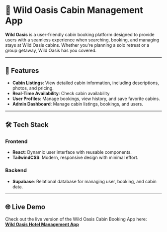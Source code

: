 # 🌴 Wild Oasis Cabin Management App

**Wild Oasis** is a user-friendly cabin booking platform designed to provide users with a seamless experience when searching, booking, and managing stays at Wild Oasis cabins. Whether you're planning a solo retreat or a group getaway, Wild Oasis has you covered.

---

## 🚀 Features

- **Cabin Listings**: View detailed cabin information, including descriptions, photos, and pricing.
- **Real-Time Availability**: Check cabin availability
- **User Profiles**: Manage bookings, view history, and save favorite cabins.
- **Admin Dashboard**: Manage cabin listings, bookings, and users.

---

## 🛠️ Tech Stack

### **Frontend**
- **React**: Dynamic user interface with reusable components.
- **TailwindCSS**: Modern, responsive design with minimal effort.

### **Backend**
- **Supabase**: Relational database for managing user, booking, and cabin data.



---

## 🌐 Live Demo

Check out the live version of the Wild Oasis Cabin Booking App here:  
[**Wild Oasis Hotel Management App**](https://the-wild-oasis-bookings-app.netlify.app/)




